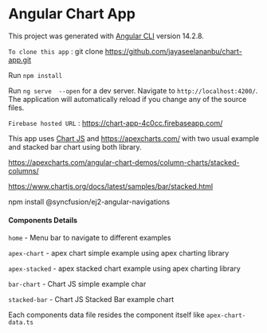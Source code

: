 # Angular Chart App

This project was generated with [Angular CLI](https://github.com/angular/angular-cli) version 14.2.8.

`To clone this app` :  git clone https://github.com/jayaseelananbu/chart-app.git

Run `npm install`

Run `ng serve  --open` for a dev server. Navigate to `http://localhost:4200/`. The application will automatically reload if you change any of the source files.

`Firebase hosted URL` : https://chart-app-4c0cc.firebaseapp.com/

This app uses [Chart JS](https://www.chartjs.org/) and  https://apexcharts.com/ with two usual example and stacked bar chart using both library.


https://apexcharts.com/angular-chart-demos/column-charts/stacked-columns/


https://www.chartjs.org/docs/latest/samples/bar/stacked.html


npm install @syncfusion/ej2-angular-navigations

#### Components Details

`home` - Menu bar to navigate to different examples

`apex-chart` - apex chart simple example using apex charting library

`apex-stacked` - apex stacked chart example using apex charting library

`bar-chart` - Chart JS simple example char

`stacked-bar` - Chart JS Stacked Bar example chart

Each components data file resides the component itself like `apex-chart-data.ts`




